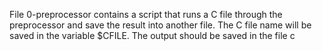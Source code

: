 File 0-preprocessor contains a script that runs a C file through the preprocessor and save the result into another file. The C file name will be saved in the variable $CFILE. The output should be saved in the file c
